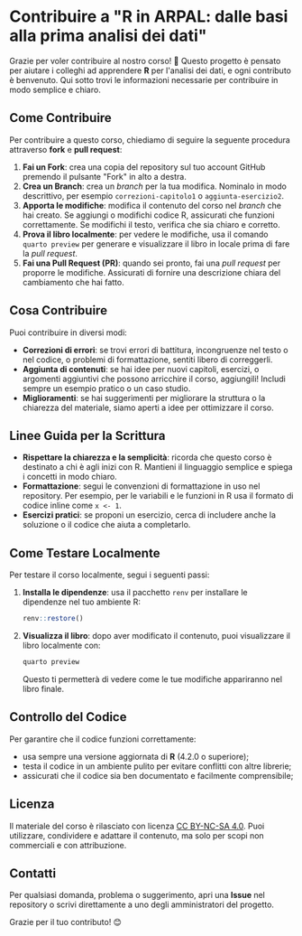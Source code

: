 # Contribuire a "R in ARPAL: dalle basi alla prima analisi dei dati"

Grazie per voler contribuire al nostro corso! 🎉 Questo progetto è pensato per aiutare i colleghi ad apprendere **R** per l'analisi dei dati, e ogni contributo è benvenuto. Qui sotto trovi le informazioni necessarie per contribuire in modo semplice e chiaro.

## Come Contribuire

Per contribuire a questo corso, chiediamo di seguire la seguente procedura attraverso **fork** e **pull request**:

1. **Fai un Fork**: crea una copia del repository sul tuo account GitHub premendo il pulsante "Fork" in alto a destra.
2. **Crea un Branch**: crea un *branch* per la tua modifica. Nominalo in modo descrittivo, per esempio `correzioni-capitolo1` o `aggiunta-esercizio2`.
3. **Apporta le modifiche**: modifica il contenuto del corso nel *branch* che hai creato. Se aggiungi o modifichi codice R, assicurati che funzioni correttamente. Se modifichi il testo, verifica che sia chiaro e corretto.
4. **Prova il libro localmente**: per vedere le modifiche, usa il comando `quarto preview` per generare e visualizzare il libro in locale prima di fare la *pull request*.
5. **Fai una Pull Request (PR)**: quando sei pronto, fai una *pull request* per proporre le modifiche. Assicurati di fornire una descrizione chiara del cambiamento che hai fatto.

## Cosa Contribuire

Puoi contribuire in diversi modi:

- **Correzioni di errori**: se trovi errori di battitura, incongruenze nel testo o nel codice, o problemi di formattazione, sentiti libero di correggerli.
- **Aggiunta di contenuti**: se hai idee per nuovi capitoli, esercizi, o argomenti aggiuntivi che possono arricchire il corso, aggiungili! Includi sempre un esempio pratico o un caso studio.
- **Miglioramenti**: se hai suggerimenti per migliorare la struttura o la chiarezza del materiale, siamo aperti a idee per ottimizzare il corso.

## Linee Guida per la Scrittura

- **Rispettare la chiarezza e la semplicità**: ricorda che questo corso è destinato a chi è agli inizi con R. Mantieni il linguaggio semplice e spiega i concetti in modo chiaro.
- **Formattazione**: segui le convenzioni di formattazione in uso nel repository. Per esempio, per le variabili e le funzioni in R usa il formato di codice inline come `x <- 1`.
- **Esercizi pratici**: se proponi un esercizio, cerca di includere anche la soluzione o il codice che aiuta a completarlo.

## Come Testare Localmente

Per testare il corso localmente, segui i seguenti passi:

1. **Installa le dipendenze**: usa il pacchetto `renv` per installare le dipendenze nel tuo ambiente R:

    ```r
    renv::restore()
    ```

2. **Visualizza il libro**: dopo aver modificato il contenuto, puoi visualizzare il libro localmente con:

    ```bash
    quarto preview
    ```

   Questo ti permetterà di vedere come le tue modifiche appariranno nel libro finale.

## Controllo del Codice

Per garantire che il codice funzioni correttamente:

- usa sempre una versione aggiornata di **R** (4.2.0 o superiore);
- testa il codice in un ambiente pulito per evitare conflitti con altre librerie;
- assicurati che il codice sia ben documentato e facilmente comprensibile;

## Licenza

Il materiale del corso è rilasciato con licenza [CC BY-NC-SA 4.0](https://creativecommons.org/licenses/by-nc-sa/4.0/). Puoi utilizzare, condividere e adattare il contenuto, ma solo per scopi non commerciali e con attribuzione.

## Contatti

Per qualsiasi domanda, problema o suggerimento, apri una **Issue** nel repository o scrivi direttamente a uno degli amministratori del progetto.

Grazie per il tuo contributo! 😊
